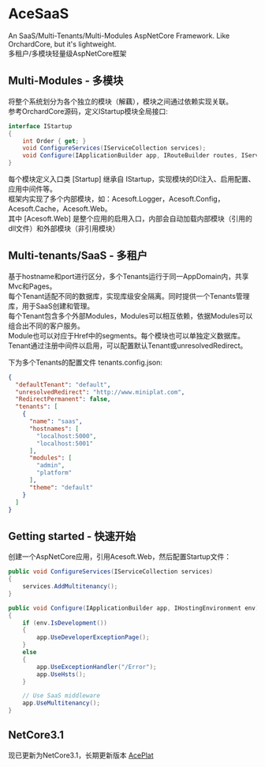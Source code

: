 # AceSaaS
An SaaS/Multi-Tenants/Multi-Modules AspNetCore Framework. Like OrchardCore, but it's lightweight.  
多租户/多模块轻量级AspNetCore框架

## Multi-Modules - 多模块
将整个系统划分为各个独立的模块（解藕），模块之间通过依赖实现关联。  
参考OrchardCore源码，定义IStartup模块全局接口:
```csharp
interface IStartup
{
    int Order { get; }
    void ConfigureServices(IServiceCollection services);
    void Configure(IApplicationBuilder app, IRouteBuilder routes, IServiceProvider services);
}
```    
每个模块定义入口类 [Startup] 继承自 IStartup，实现模块的DI注入、启用配置、应用中间件等。  
框架内实现了多个内部模块，如：Acesoft.Logger，Acesoft.Config，Acesoft.Cache，Acesoft.Web。  
其中 [Acesoft.Web] 是整个应用的启用入口，内部会自动加载内部模块（引用的dll文件）和外部模块（非引用模块）

## Multi-tenants/SaaS - 多租户
基于hostname和port进行区分，多个Tenants运行于同一AppDomain内，共享Mvc和Pages。  
每个Tenant适配不同的数据库，实现库级安全隔离。同时提供一个Tenants管理库，用于SaaS创建和管理。    
每个Tenant包含多个外部Modules，Modules可以相互依赖，依据Modules可以组合出不同的客户服务。  
Module也可以对应于Href中的segments。每个模块也可以单独定义数据库。  
Tenant通过注册中间件以启用，可以配置默认Tenant或unresolvedRedirect。  

下为多个Tenants的配置文件 tenants.config.json:  
```json
{
  "defaultTenant": "default",
  "unresolvedRedirect": "http://www.miniplat.com",
  "RedirectPermanent": false,
  "tenants": [
    {
      "name": "saas",
      "hostnames": [
        "localhost:5000",
        "localhost:5001"
      ],
      "modules": [
        "admin",
        "platform"
      ],
      "theme": "default"
    }
  ]
}
```
## Getting started - 快速开始  
创建一个AspNetCore应用，引用Acesoft.Web，然后配置Startup文件：
```csharp
public void ConfigureServices(IServiceCollection services)
{
    services.AddMultitenancy();
}

public void Configure(IApplicationBuilder app, IHostingEnvironment env)
{
    if (env.IsDevelopment())
    {
        app.UseDeveloperExceptionPage();
    }
    else
    {
        app.UseExceptionHandler("/Error");
        app.UseHsts();
    }

    // Use SaaS middleware
    app.UseMultitenancy();
}
```
## NetCore3.1
现已更新为NetCore3.1，长期更新版本 [AcePlat](https://github.com/alex-ling/aceplat)
